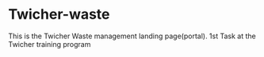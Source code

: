 # Twicher-waste
This is the Twicher Waste management landing page(portal). 1st Task at the Twicher training program
